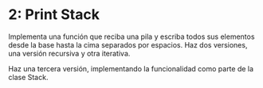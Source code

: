 # 2: Print Stack

Implementa una función que reciba una pila y escriba todos sus elementos desde la base hasta la cima separados por espacios.
Haz dos versiones, una versión recursiva y otra iterativa.

Haz una tercera versión, implementando la funcionalidad como parte de la clase Stack.
